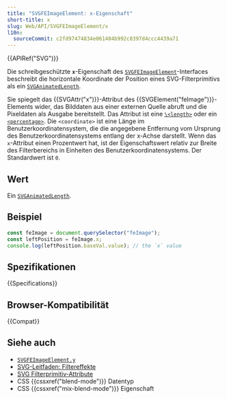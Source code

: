 ```yaml
---
title: "SVGFEImageElement: x-Eigenschaft"
short-title: x
slug: Web/API/SVGFEImageElement/x
l10n:
  sourceCommit: c2fd97474834e061404b992c8397d4ccc4439a71
---
```


{{APIRef("SVG")}}

Die schreibgeschützte **`x`**-Eigenschaft des [`SVGFEImageElement`](/de/docs/Web/API/SVGFEImageElement)-Interfaces beschreibt die horizontale Koordinate der Position eines SVG-Filterprimitivs als ein [`SVGAnimatedLength`](/de/docs/Web/API/SVGAnimatedLength).

Sie spiegelt das {{SVGAttr("x")}}-Attribut des {{SVGElement("feImage")}}-Elements wider, das Bilddaten aus einer externen Quelle abruft und die Pixeldaten als Ausgabe bereitstellt. Das Attribut ist eine [`\<length>`](/de/docs/Web/SVG/Guides/Content_type#length) oder ein [`<percentage>`](/de/docs/Web/SVG/Guides/Content_type#percentage). Die `<coordinate>` ist eine Länge im Benutzerkoordinatensystem, die die angegebene Entfernung vom Ursprung des Benutzerkoordinatensystems entlang der x-Achse darstellt. Wenn das `x`-Attribut einen Prozentwert hat, ist der Eigenschaftswert relativ zur Breite des Filterbereichs in Einheiten des Benutzerkoordinatensystems. Der Standardwert ist `0`.

## Wert

Ein [`SVGAnimatedLength`](/de/docs/Web/API/SVGAnimatedLength).

## Beispiel

```js
const feImage = document.querySelector("feImage");
const leftPosition = feImage.x;
console.log(leftPosition.baseVal.value); // the `x` value
```

## Spezifikationen

{{Specifications}}

## Browser-Kompatibilität

{{Compat}}

## Siehe auch

- [`SVGFEImageElement.y`](/de/docs/Web/API/SVGFEImageElement/y)
- [SVG-Leitfaden: Filtereffekte](/de/docs/Web/SVG/Tutorials/SVG_from_scratch/Filter_effects)
- [SVG Filterprimitiv-Attribute](/de/docs/Web/SVG/Reference/Attribute#filters_attributes)
- CSS {{cssxref("blend-mode")}} Datentyp
- CSS {{cssxref("mix-blend-mode")}} Eigenschaft

